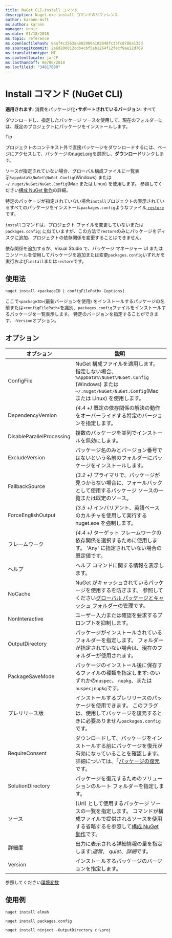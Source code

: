 ```yaml
---
title: NuGet CLI-install コマンド
description: Nuget.exe-install コマンドのリファレンス
author: karann-msft
ms.author: karann
manager: unnir
ms.date: 01/18/2018
ms.topic: reference
ms.openlocfilehash: 8aaf4c2563aa802900a102848fc33fc8708a135d
ms.sourcegitcommit: 2a6d200012cdb4cbf5ab1264f12fecf9ae12d769
ms.translationtype: MT
ms.contentlocale: ja-JP
ms.lasthandoff: 06/06/2018
ms.locfileid: "34817890"
---
```

# <a name="install-command-nuget-cli"></a>Install コマンド (NuGet CLI)

**適用されます:** 消費をパッケージ化&bullet;**サポートされているバージョン:** すべて

ダウンロードし、指定したパッケージ ソースを使用して、現在のフォルダーには、既定のプロジェクトにパッケージをインストールします。

> [!Tip]
> プロジェクトのコンテキスト外で直接パッケージをダウンロードするには、ページにアクセスして、パッケージの[nuget.org](https://www.nuget.org)を選択し、**ダウンロード**リンクします。

ソースが指定されていない場合、グローバル構成ファイルに一覧表示`%appdata%\NuGet\NuGet.Config`(Windows) または`~/.nuget/NuGet/NuGet.Config`(Mac または Linux) を使用します。 参照してください[構成 NuGet 動作](../consume-packages/configuring-nuget-behavior.md)の詳細。

特定のパッケージが指定されていない場合`install`プロジェクトの表示されているすべてのパッケージをインストール`packages.config`ようなファイル[ `restore`](cli-ref-restore.md)です。

`install`コマンドは、プロジェクト ファイルを変更していないまたは`packages.config`; に似ていますが、この方法で`restore`のみにパッケージをディスクに追加、プロジェクトの依存関係を変更することはできません。

依存関係を追加するか、Visual Studio で、パッケージ マネージャー UI またはコンソールを使用してパッケージを追加または変更`packages.config`いずれかを実行および`install`または`restore`です。

## <a name="usage"></a>使用法

```cli
nuget install <packageID | configFilePath> [options]
```

ここで`<packageID>`(最新バージョンを使用) をインストールするパッケージの名前または`<configFilePath>`を識別、`packages.config`ファイルをインストールするパッケージを一覧表示します。 特定のバージョンを指定することができます、`-Version`オプション。

## <a name="options"></a>オプション

| オプション | 説明 |
| --- | --- |
| ConfigFile | NuGet 構成ファイルを適用します。 指定しない場合、 `%AppData%\NuGet\NuGet.Config` (Windows) または`~/.nuget/NuGet/NuGet.Config`(Mac または Linux) を使用します。|
| DependencyVersion | *(4.4 +)* 既定の依存関係の解決の動作をオーバーライドする特定のバージョンを指定します。 |
| DisableParallelProcessing | 複数のパッケージを並列でインストールを無効にします。 |
| ExcludeVersion | パッケージ名のみとバージョン番号ではないという名前のフォルダーにパッケージをインストールします。 |
| FallbackSource | *(3.2 +)* プライマリで、パッケージが見つからない場合に、フォールバックとして使用するパッケージ ソースの一覧または既定のソース。 |
| ForceEnglishOutput | *(3.5 +)* インバリアント、英語ベースのカルチャを使用して実行する nuget.exe を強制します。 |
| フレームワーク | *(4.4 +)* ターゲット フレームワークの依存関係を選択するために使用します。 'Any' に指定されていない場合の既定値です。 |
| ヘルプ | ヘルプ コマンドに関する情報を表示します。 |
| NoCache | NuGet がキャッシュされているパッケージを使用するを防ぎます。 参照してください[グローバル パッケージとキャッシュ フォルダーの管理](../consume-packages/managing-the-global-packages-and-cache-folders.md)です。 |
| NonInteractive | ユーザー入力または確認を要求するプロンプトを抑制します。 |
| OutputDirectory | パッケージがインストールされているフォルダーを指定します。 フォルダーが指定されていない場合は、現在のフォルダーが使用されます。 |
| PackageSaveMode | パッケージのインストール後に保存するファイルの種類を指定します: のいずれかの`nuspec`、 `nupkg`、または`nuspec;nupkg`です。 |
| プレリリース版 | インストールするプレリリースのパッケージを使用できます。 このフラグは、使用してパッケージを復元するときに必要ありません`packages.config`です。 |
| RequireConsent | ダウンロードして、パッケージをインストールする前にパッケージを復元が有効になっていることを確認します。 詳細については、「[パッケージの復元](../consume-packages/package-restore.md)です。 |
| SolutionDirectory | パッケージを復元するためのソリューションのルート フォルダーを指定します。 |
| ソース | (Url) として使用するパッケージ ソースの一覧を指定します。 コマンドが構成ファイルで提供されるソースを使用する省略するを参照して[構成 NuGet 動作](../consume-packages/configuring-nuget-behavior.md)です。 |
| 詳細度 | 出力に表示される詳細情報の量を指定します:*通常*、 *quiet*、*詳細*です。 |
| Version | インストールするパッケージのバージョンを指定します。 |

参照してください[環境変数](cli-ref-environment-variables.md)

## <a name="examples"></a>使用例

```cli
nuget install elmah

nuget install packages.config

nuget install ninject -OutputDirectory c:\proj
```
